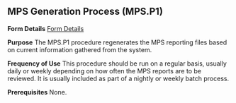 ## MPS Generation Process (MPS.P1)
<PageHeader />

**Form Details**
[Form Details](../MPS-P1-1/README.md)

**Purpose**
The MPS.P1 procedure regenerates the MPS reporting files based on current
information gathered from the system.

**Frequency of Use**
This procedure should be run on a regular basis, usually daily or weekly
depending on how often the MPS reports are to be reviewed. It is usually
included as part of a nightly or weekly batch process.

**Prerequisites**
None.

<badge text= "Version 8.10.57 " vertical="middle" />

<PageFooter />
